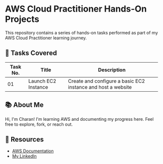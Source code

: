 # AWS Cloud Practitioner Hands-On Projects

This repository contains a series of hands-on tasks performed as part of my AWS Cloud Practitioner learning journey.

## 🔧 Tasks Covered

| Task No. | Title | Description |
|----------|-------|-------------|
| 01       | Launch EC2 Instance| Create and configure a basic EC2 instance and host a website|



## 📚 About Me

Hi, I'm Charan! I'm learning AWS and documenting my progress here. Feel free to explore, fork, or reach out.

## 📎 Resources

- [AWS Documentation](https://docs.aws.amazon.com/)
- [My LinkedIn](linkedin.com/in/charanpuneetsingh)
